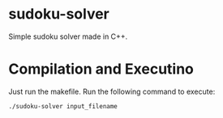 # sudoku-solver
Simple sudoku solver made in C++.

# Compilation and Executino
Just run the makefile. Run the following command to execute:

```
./sudoku-solver input_filename
